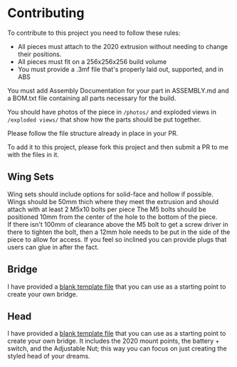 # Contributing

To contribute to this project you need to follow these rules: 
- All pieces must attach to the 2020 extrusion without needing to change their positions. 
- All pieces must fit on a 256x256x256 build volume
- You must provide a .3mf file that's properly laid out, supported, and in ABS

You must add Assembly Documentation for your part in ASSEMBLY.md and a BOM.txt file containing all parts necessary for the build.  

You should have photos of the piece in `/photos/` and exploded views in `/exploded views/` that show how the parts should be put together. 

Please follow the file structure already in place in your PR. 

To add it to this project, please fork this project and then submit a PR to me with the files in it.  

## Wing Sets

Wing sets should include options for solid-face and hollow if possible.  
Wings should be 50mm thich where they meet the extrusion and should attach with at least 2 M5x10 bolts per piece
The M5 bolts should be positioned 10mm from the center of the hole to the bottom of the piece.  
If there isn't 100mm of clearance above the M5 bolt to get a screw driver in there to tighten the bolt, then a 12mm hole needs to be put in the side of the piece to allow for access.   If you feel so inclined you can provide plugs that users can glue in after the fact. 


## Bridge

I have provided a [blank template file](/models/Bridge/Blank/) that you can use as a starting point to create your own bridge.  

## Head

I have provided a [blank template file](/models/Head/Blank/ExoGuitar%20-%20Head%20-%20Blank.step) that you can use as a starting point to create your own bridge.  It includes the 2020 mount points, the battery + switch, and the Adjustable Nut; this way you can focus on just creating the styled head of your dreams.  
